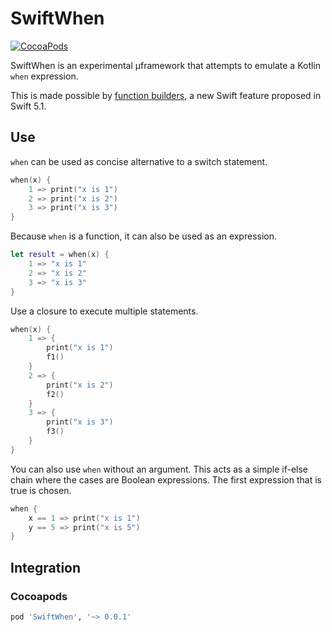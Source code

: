 # SwiftWhen

[![CocoaPods](https://img.shields.io/cocoapods/v/SwiftWhen.svg)](https://cocoapods.org/)

SwiftWhen is an experimental µframework that attempts to emulate a Kotlin `when` expression.

This is made possible by [function builders](https://github.com/apple/swift-evolution/blob/9992cf3c11c2d5e0ea20bee98657d93902d5b174/proposals/XXXX-function-builders.md), a new Swift feature proposed in Swift 5.1.

## Use

`when` can be used as concise alternative to a switch statement.

```swift
when(x) {
    1 => print("x is 1")
    2 => print("x is 2")
    3 => print("x is 3")
}
```

Because `when` is a function, it can also be used as an expression.

```swift
let result = when(x) {
    1 => "x is 1"
    2 => "x is 2"
    3 => "x is 3"
}
```

Use a closure to execute multiple statements.
```swift
when(x) {
    1 => {
        print("x is 1")
        f1()
    }
    2 => {
        print("x is 2")
        f2()
    }
    3 => {
        print("x is 3")
        f3()
    }
}
```

You can also use `when` without an argument. This acts as a simple if-else chain where the cases are Boolean expressions. The first expression that is true is chosen.
```swift
when {
    x == 1 => print("x is 1")
    y == 5 => print("x is 5")
}
```

## Integration

### Cocoapods

```ruby
pod 'SwiftWhen', '~> 0.0.1'
```
